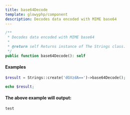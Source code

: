 ```yaml
---
title: base64Decode
template: glowyphp/component
description: Decodes data encoded with MIME base64
---
```


```php
/**
 * Decodes data encoded with MIME base64
 *
 * @return self Returns instance of The Strings class.
 */
public function base64Decode(): self
```

#### Examples

```php
$result = Strings::create('dGVzdA==')->base64Decode();

echo $result;
```

#### The above example will output:

```text
test
```
